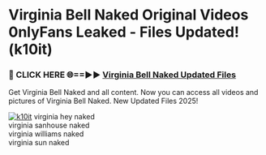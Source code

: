 # Virginia Bell Naked Original Videos 0nlyFans Leaked - Files Updated! (k10it)

<h3>🔴 CLICK HERE 🌐==►► <a href="https://tinyurl.com/yckcrads" rel="nofollow">Virginia Bell Naked Updated Files</a></h3>

Get Virginia Bell Naked and all content. Now you can access all videos and pictures of Virginia Bell Naked. New Updated Files 2025!

[![k10it](https://i.imgur.com/hpKpOFt.gif)](https://tinyurl.com/yckcrads)
virginia hey naked<br>
virginia sanhouse naked<br>
virginia williams naked<br>
virginia sun naked